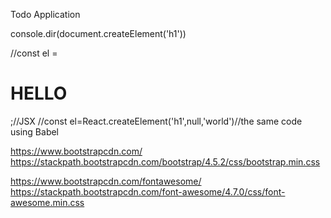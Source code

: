 Todo Application

console.dir(document.createElement('h1'))


//const el = <h1>HELLO</h1>;//JSX
//const el=React.createElement('h1',null,'world')//the same code using Babel


https://www.bootstrapcdn.com/
https://stackpath.bootstrapcdn.com/bootstrap/4.5.2/css/bootstrap.min.css

https://www.bootstrapcdn.com/fontawesome/
https://stackpath.bootstrapcdn.com/font-awesome/4.7.0/css/font-awesome.min.css